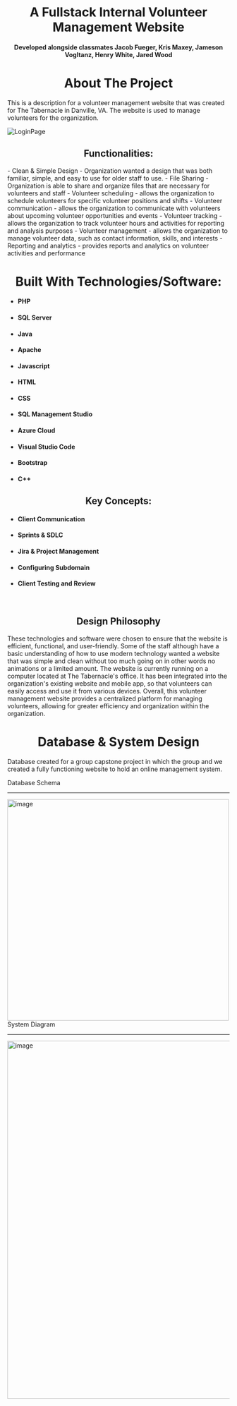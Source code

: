 
<!-- PROJECT LOGO -->
<p align="center">
<h1 align="center">A Fullstack Internal Volunteer Management Website</h3>
<h4 align="center">Developed alongside classmates Jacob Fueger, Kris Maxey, Jameson Vogltanz, Henry White, Jared Wood <br></h4>
</p>

<!-- ABOUT THE PROJECT -->
<h1 align="center"> About The Project</h1>
<section> </section>
<!--<p> align="center"> <img width=75% height=75% alt="Login Page" src="https://user-images.githubusercontent.com/84547591/220986944-27f9c225-619c-4408-a51a-5e287d7f2372.png"> </p>-->

<section>This is a description for a volunteer management website that was created for The Tabernacle in Danville, VA. The website is used to manage volunteers for the organization.</section>


![LoginPage](https://user-images.githubusercontent.com/84547591/220986944-27f9c225-619c-4408-a51a-5e287d7f2372.png "Login Page")

<h2 align="center">Functionalities:</h2>
- Clean & Simple Design - Organization wanted a design that was both familiar, simple, and easy to use for older staff to use.
- File Sharing - Organization is able to share and organize files that are necessary for volunteers and staff
- Volunteer scheduling - allows the organization to schedule volunteers for specific volunteer positions and shifts
- Volunteer communication - allows the organization to communicate with volunteers about upcoming volunteer opportunities and events
- Volunteer tracking - allows the organization to track volunteer hours and activities for reporting and analysis purposes
- Volunteer management - allows the organization to manage volunteer data, such as contact information, skills, and interests
- Reporting and analytics - provides reports and analytics on volunteer activities and performance

<h1 align="center"> Built With Technologies/Software:</h1>

- #### PHP
- #### SQL Server
- #### Java
- #### Apache
- #### Javascript
- #### HTML
- #### CSS
- #### SQL Management Studio
- #### Azure Cloud
- #### Visual Studio Code
- #### Bootstrap
- #### C++

<h2 align= "center">Key Concepts:</h2>

- #### Client Communication
- #### Sprints & SDLC
- #### Jira & Project Management
- #### Configuring Subdomain
- #### Client Testing and Review

<br>
<h2 align="center">Design Philosophy</h3>
<p>These technologies and software were chosen to ensure that the website is efficient, functional, and user-friendly. Some of the staff although have a basic understanding of how to use modern technology wanted a website that was simple and clean without too much going on in other words no animations or a limited amount. The website is currently running on a computer located at The Tabernacle's office. It has been integrated into the organization's existing website and mobile app, so that volunteers can easily access and use it from various devices. Overall, this volunteer management website provides a centralized platform for managing volunteers, allowing for greater efficiency and organization within the organization.</p>

<h1 align="center">Database & System Design</h1>

Database created for a group capstone project in which the group and we created a fully functioning website to hold an online management system. 
 
Database Schema <br> 
<hr>
<img width="502" alt="image" src="https://user-images.githubusercontent.com/84547591/220978148-7599b974-1121-4181-99e8-9595a821503c.png">
<br>
System Diagram <br>
<hr>
<img width="812" alt="image" src="https://user-images.githubusercontent.com/84547591/220976386-2c8259bf-22fc-45b5-85f7-0168a5a39533.png">
